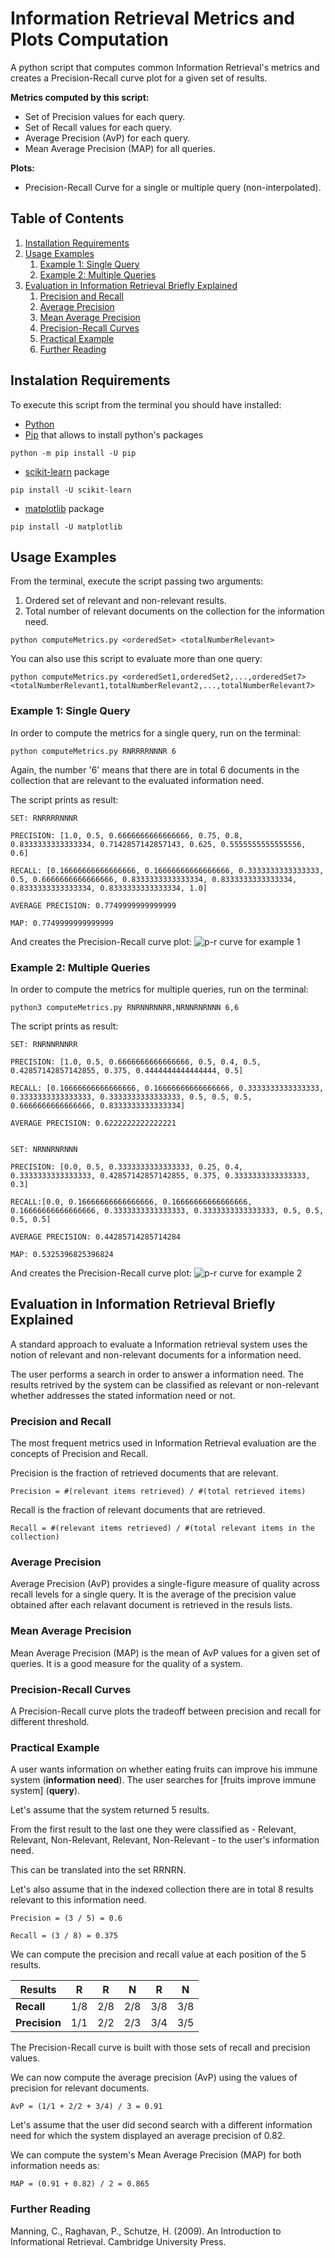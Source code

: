 # Information Retrieval Metrics and Plots Computation

A python script that computes common Information Retrieval's metrics and creates a Precision-Recall curve plot for a given set of results.

**Metrics computed by this script:**
- Set of Precision values for each query.
- Set of Recall values for each query.
- Average Precision (AvP) for each query.
- Mean Average Precision (MAP) for all queries.

**Plots:**
- Precision-Recall Curve for a single or multiple query (non-interpolated).



## Table of Contents 
1. [Installation Requirements](#installation)
2. [Usage Examples](#usage)
    1. [Example 1: Single Query](#example1)
    2. [Example 2: Multiple Queries](#example2)
4. [Evaluation in Information Retrieval Briefly Explained](#explanation)
    1. [Precision and Recall](#precision-recall)
    2. [Average Precision](#ap)
    3. [Mean Average Precision](#map)
    4. [Precision-Recall Curves](#curves)
    5. [Practical Example](#practical-example)
    6. [Further Reading](#further-reading)

<a name="installation"/>

## Instalation Requirements 

To execute this script from the terminal you should have installed:

- [Python](https://www.python.org/downloads/)
- [Pip](https://pypi.org/project/pip/) that allows to install python's packages
```
python -m pip install -U pip
```
- [scikit-learn](https://scikit-learn.org/stable/install.html) package
```
pip install -U scikit-learn
```
- [matplotlib](https://matplotlib.org/stable/users/installing/index.html) package
```
pip install -U matplotlib
```

<a name="usage"/>

## Usage Examples 

From the terminal, execute the script passing two arguments:
1. Ordered set of relevant and non-relevant results.
2. Total number of relevant documents on the collection for the information need. 

```
python computeMetrics.py <orderedSet> <totalNumberRelevant>
```

You can also use this script to evaluate more than one query:
```
python computeMetrics.py <orderedSet1,orderedSet2,...,orderedSet7> <totalNumberRelevant1,totalNumberRelevant2,...,totalNumberRelevant7>
```

<a name="example1"/>

### Example 1: Single Query 

In order to compute the metrics for a single query, run on the terminal:

```
python computeMetrics.py RNRRRRNNNR 6
```

Again, the number '6' means that there are in total 6 documents in the collection that are relevant to the evaluated information need.

The script prints as result:

```
SET: RNRRRRNNNR

PRECISION: [1.0, 0.5, 0.6666666666666666, 0.75, 0.8, 0.8333333333333334, 0.7142857142857143, 0.625, 0.5555555555555556, 0.6]

RECALL: [0.16666666666666666, 0.16666666666666666, 0.3333333333333333, 0.5, 0.6666666666666666, 0.8333333333333334, 0.8333333333333334, 0.8333333333333334, 0.8333333333333334, 1.0]

AVERAGE PRECISION: 0.7749999999999999

MAP: 0.7749999999999999
```

And creates the Precision-Recall curve plot:
![p-r curve for example 1](docs/example1.png)


<a name="example2"/>

### Example 2: Multiple Queries 

In order to compute the metrics for multiple queries, run on the terminal:

```
python3 computeMetrics.py RNRNNRNNRR,NRNNRNRNNN 6,6
```

The script prints as result:

```
SET: RNRNNRNNRR

PRECISION: [1.0, 0.5, 0.6666666666666666, 0.5, 0.4, 0.5, 0.42857142857142855, 0.375, 0.4444444444444444, 0.5]

RECALL: [0.16666666666666666, 0.16666666666666666, 0.3333333333333333, 0.3333333333333333, 0.3333333333333333, 0.5, 0.5, 0.5, 0.6666666666666666, 0.8333333333333334]

AVERAGE PRECISION: 0.6222222222222221


SET: NRNNRNRNNN

PRECISION: [0.0, 0.5, 0.3333333333333333, 0.25, 0.4, 0.3333333333333333, 0.42857142857142855, 0.375, 0.3333333333333333, 0.3]

RECALL:[0.0, 0.16666666666666666, 0.16666666666666666, 0.16666666666666666, 0.3333333333333333, 0.3333333333333333, 0.5, 0.5, 0.5, 0.5]

AVERAGE PRECISION: 0.44285714285714284

MAP: 0.5325396825396824
```

And creates the Precision-Recall curve plot:
![p-r curve for example 2](docs/example2.png)


<a name="explanation"/>

## Evaluation in Information Retrieval Briefly Explained

A standard approach to evaluate a Information retrieval system uses the notion of relevant and non-relevant documents for a information need. 

The user performs a search in order to answer a information need. The results retrived by the system can be classified as relevant or non-relevant whether addresses the stated information need or not.

<a name="precision-recall"/>

### Precision and Recall

The most frequent metrics used in Information Retrieval evaluation are the concepts of Precision and Recall. 

Precision is the fraction of retrieved documents that are relevant.
```
Precision = #(relevant items retrieved) / #(total retrieved items)
```

Recall is the fraction of relevant documents that are retrieved. 
```
Recall = #(relevant items retrieved) / #(total relevant items in the collection)
```

<a name="avp"/>

### Average Precision 

Average Precision (AvP) provides a single-figure measure of quality across recall levels for a single query. It is the average of the precision value obtained after each relavant document is retrieved in the resuls lists.

<a name="map"/>

### Mean Average Precision

Mean Average Precision (MAP) is the mean of AvP values for a given set of queries. It is a good measure for the quality of a system.

<a name="curves"/>

### Precision-Recall Curves

A Precision-Recall curve plots the tradeoff between precision and recall for different threshold.

<a name="practical-example"/>

### Practical Example

A user wants information on whether eating fruits can improve his immune system (**information need**).
The user searches for [fruits improve immune system] (**query**).

Let's assume that the system returned 5 results.

From the first result to the last one they were classified as - Relevant, Relevant, Non-Relevant, Relevant, Non-Relevant - to the user's information need. 

This can be translated into the set RRNRN.

Let's also assume that in the indexed collection there are in total 8 results relevant to this information need. 

```
Precision = (3 / 5) = 0.6
```

```
Recall = (3 / 8) = 0.375
```

We can compute the precision and recall value at each position of the 5 results.

| **Results** | R | R | N | R | N |
| --- | --- | --- | --- | --- | --- |
| **Recall** | 1/8 | 2/8 | 2/8 | 3/8 | 3/8 |
| **Precision** | 1/1 | 2/2 | 2/3 | 3/4 | 3/5 |

The Precision-Recall curve is built with those sets of recall and precision values. 

We can now compute the average precision (AvP) using the values of precision for relevant documents. 

```
AvP = (1/1 + 2/2 + 3/4) / 3 = 0.91 
```

Let's assume that the user did second search with a different information need for which the system displayed an average precision of 0.82. 

We can compute the system's Mean Average Precision (MAP) for both information needs as:
```
MAP = (0.91 + 0.82) / 2 = 0.865
```

<a name="further-reading"/>

### Further Reading
Manning, C., Raghavan, P., Schutze, H. (2009). An Introduction to Informational Retrieval. Cambridge University Press.
